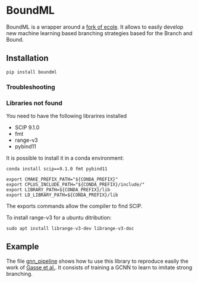 # BoundML

BoundML is a wrapper around a [fork of ecole](https://github.com/sirenard/ecole). 
It allows to easily develop new machine learning based branching strategies based for the Branch and Bound.

## Installation

`pip install boundml`

### Troubleshooting

### Libraries not found

You need to have the following librarires installed
- SCIP 9.1.0
- fmt
- range-v3
- pybind11

It is possible to install it in a conda environment:
```
conda install scip==9.1.0 fmt pybind11

export CMAKE_PREFIX_PATH="${CONDA_PREFIX}"      
export CPLUS_INCLUDE_PATH="${CONDA_PREFIX}/include/"
export LIBRARY_PATH=${CONDA_PREFIX}/lib
export LD_LIBRARY_PATH=${CONDA_PREFIX}/lib
```

The exports commands allow the compiler to find SCIP.

To install range-v3 for a ubuntu ditribution:
```
sudo apt install librange-v3-dev librange-v3-doc
```

## Example

The file [gnn_pipeline](example/gnn_pipeline.py) shows how tu use this library to reproduce easily the work of
[Gasse et al.](http://arxiv.org/abs/1906.01629). It consists of training a GCNN to learn to imitate strong branching.
